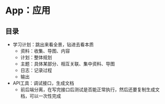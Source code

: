 #  App：应用


##  目录
-   学习计划：跳出来看全景，钻进去看本质
    -   资料：收集、导图、内容
    -   计划：整体规划
    -   主题：具体某部分、相互关联、集中资料、导图
    -   日志：记录过程
    -   输出
-   API工具：调试接口，生成文档
    -   前后端分离，在写完接口后测试是否能正常执行，然后还要复制生成文档，可以一次性完成

